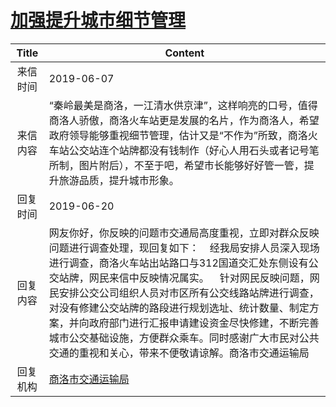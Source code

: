 # <a href="http://www.shangluo.gov.cn/zmhd/ldxxxx.jsp?urltype=leadermail.LeaderMailContentUrl&wbtreeid=1112&leadermailid=5300">加强提升城市细节管理</a>
|Title|Content|
|:---:|---|
|来信时间|2019-06-07|
|来信内容|“秦岭最美是商洛，一江清水供京津”，这样响亮的口号，值得商洛人骄傲，商洛火车站更是发展的名片，作为商洛人，希望政府领导能够重视细节管理，估计又是“不作为”所致，商洛火车站公交站连个站牌都没有钱制作（好心人用石头或者记号笔所制，图片附后），不至于吧，希望市长能够好好管一管，提升旅游品质，提升城市形象。|
|回复时间|2019-06-20|
|回复内容|网友你好，你反映的问题市交通局高度重视，立即对群众反映问题进行调查处理，现回复如下：    经我局安排人员深入现场进行调查，商洛火车站出站路口与312国道交汇处东侧设有公交站牌，网民来信中反映情况属实。    针对网民反映问题，网民安排公交公司组织人员对市区所有公交线路站牌进行调查，对没有修建公交站牌的路段进行规划选址、统计数量、制定方案，并向政府部门进行汇报申请建设资金尽快修建，不断完善城市公交基础设施，方便群众乘车。同时感谢广大市民对公共交通的重视和关心，带来不便敬请谅解。商洛市交通运输局|
|回复机构|<a href="../../categories/agencies/商洛市交通运输局.md">商洛市交通运输局</a>|
